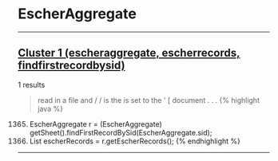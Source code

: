 # EscherAggregate

***

## [Cluster 1 (escheraggregate, escherrecords, findfirstrecordbysid)](./1)
1 results
> read in a file and / / is the is set to the ' [ document . . . 
{% highlight java %}
1365. EscherAggregate r = (EscherAggregate) getSheet().findFirstRecordBySid(EscherAggregate.sid);
1366. List escherRecords = r.getEscherRecords();
{% endhighlight %}

***

